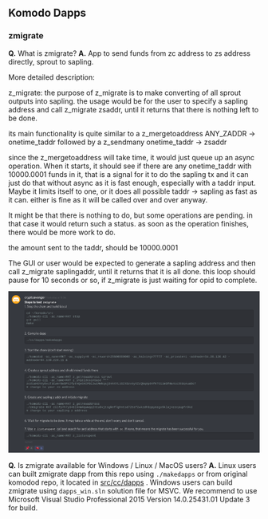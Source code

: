 ## Komodo Dapps

### zmigrate

**Q.** What is zmigrate?
**A.** App to send funds from zc address to zs address directly, sprout to sapling. 

More detailed description:

z_migrate: the purpose of z_migrate is to make converting of all sprout outputs into sapling. the usage would be for the user to specify a sapling address and call z_migrate zsaddr, until it returns that there is nothing left to be done.

its main functionality is quite similar to a z_mergetoaddress ANY_ZADDR -> onetime_taddr followed by a z_sendmany onetime_taddr -> zsaddr

since the z_mergetoaddress will take time, it would just queue up an async operation. When it starts, it should see if there are any onetime_taddr with 10000.0001 funds in it, that is a signal for it to do the sapling tx and it can just do that without async as it is fast enough, especially with a taddr input. Maybe it limits itself to one,  or it does all possible taddr -> sapling as fast as it can. either is fine as it will be called over and over anyway.

It might be that there is nothing to do, but some operations are pending. in that case it would return such a status. as soon as the operation finishes, there would be more work to do.

the amount sent to the taddr, should be 10000.0001

The GUI or user would be expected to generate a sapling address and then call z_migrate saplingaddr, until it returns that it is all done. this loop should pause for 10 seconds or so, if z_migrate is just waiting for opid to complete.

![](./docs/ifMbGoA0_q.png) 

**Q.** Is zmigrate available for Windows / Linux / MacOS users?
**A.** Linux users can built zmigrate dapp from this repo using `./makedapps` or from original komodod repo, it located in [src/cc/dapps](https://github.com/jl777/komodo/tree/dev/src/cc/dapps) . Windows users can build zmigrate using `dapps_win.sln` solution file for MSVC. We recommend to use Microsoft Visual Studio Professional 2015 Version 14.0.25431.01 Update 3 for build.